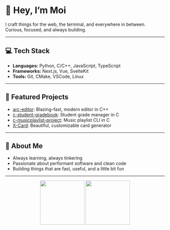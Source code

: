 # 👋 Hey, I’m Moi

I craft things for the web, the terminal, and everywhere in between.  
Curious, focused, and always building.

---

## 💻 Tech Stack
- **Languages:** Python, C/C++, JavaScript, TypeScript
- **Frameworks:** Next.js, Vue, SvelteKit
- **Tools:** Git, CMake, VSCode, Linux

---

## 🚩 Featured Projects
- [arc-editor](https://github.com/moisnx/arc): Blazing-fast, modern editor in C++
- [c-student-gradebook](https://github.com/moisnx/c-student-gradebook): Student grade manager in C
- [c-musicplaylist-project](https://github.com/moisnx/c-musicplaylist-project): Music playlist CLI in C
- [X-Card](https://github.com/moisnx/x-card): Beautiful, customizable card generator

---

## 🌱 About Me
- Always learning, always tinkering
- Passionate about performant software and clean code
- Building things that are fast, useful, and a little bit fun

---

<p align="center">
  <img src="https://github-readme-stats.vercel.app/api?username=moisnx&show_icons=true&theme=radical" height="140"/>
  <img src="https://github-readme-stats.vercel.app/api/top-langs/?username=moisnx&layout=compact&theme=radical" height="140"/>
</p>

